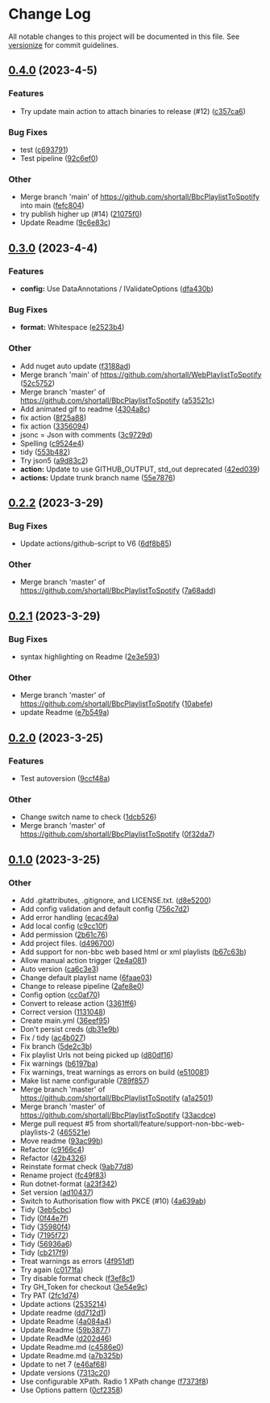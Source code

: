 # Change Log

All notable changes to this project will be documented in this file. See [versionize](https://github.com/versionize/versionize) for commit guidelines.

<a name="0.4.0"></a>
## [0.4.0](https://www.github.com/shortall/WebPlaylistToSpotify/releases/tag/v0.4.0) (2023-4-5)

### Features

* Try update main action to attach binaries to release (#12) ([c357ca6](https://www.github.com/shortall/WebPlaylistToSpotify/commit/c357ca61e545736d02ffd2130de2506e487c0fa2))

### Bug Fixes

* test ([c693791](https://www.github.com/shortall/WebPlaylistToSpotify/commit/c693791a39710730dd3e2f7514351e279e642b9a))
* Test pipeline ([92c6ef0](https://www.github.com/shortall/WebPlaylistToSpotify/commit/92c6ef0d5a5e3bddd217545b8ac21de774ca841d))

### Other

* Merge branch 'main' of https://github.com/shortall/BbcPlaylistToSpotify into main ([fefc804](https://www.github.com/shortall/WebPlaylistToSpotify/commit/fefc804b2e26ec0464d26ced05ee87f8bb974107))
* try publish higher up (#14) ([21075f0](https://www.github.com/shortall/WebPlaylistToSpotify/commit/21075f011e2d983a5fb9d0f2f867cc71fc19b325))
* Update Readme ([9c6e83c](https://www.github.com/shortall/WebPlaylistToSpotify/commit/9c6e83cfa0191a82a6b8d1f57867373729b05461))

<a name="0.3.0"></a>
## [0.3.0](https://www.github.com/shortall/WebPlaylistToSpotify/releases/tag/v0.3.0) (2023-4-4)

### Features

* **config:** Use DataAnnotations / IValidateOptions ([dfa430b](https://www.github.com/shortall/WebPlaylistToSpotify/commit/dfa430b321766693f087222592671cd4811c58a8))

### Bug Fixes

* **format:** Whitespace ([e2523b4](https://www.github.com/shortall/WebPlaylistToSpotify/commit/e2523b4de419d5be5eae87a041c44cf5060c91c6))

### Other

* Add nuget auto update ([f3188ad](https://www.github.com/shortall/WebPlaylistToSpotify/commit/f3188ad1efd61d9100103990c23c14678d7cb76a))
* Merge branch 'main' of https://github.com/shortall/WebPlaylistToSpotify ([52c5752](https://www.github.com/shortall/WebPlaylistToSpotify/commit/52c575245cf6a8144d2537133ae8996b9f8db851))
* Merge branch 'master' of https://github.com/shortall/BbcPlaylistToSpotify ([a53521c](https://www.github.com/shortall/WebPlaylistToSpotify/commit/a53521c9f3e243064cc0b684cec3506a2ac6c102))
* Add animated gif to readme ([4304a8c](https://www.github.com/shortall/WebPlaylistToSpotify/commit/4304a8cd477a66e60179a184e4f7c36452f16c5e))
* fix action ([8f25a88](https://www.github.com/shortall/WebPlaylistToSpotify/commit/8f25a886a5c6d38fc09c6589809d7298ab68f092))
* fix action ([3356094](https://www.github.com/shortall/WebPlaylistToSpotify/commit/3356094b277a886d09ebfb46224b95c44a040684))
* jsonc = Json with comments ([3c9729d](https://www.github.com/shortall/WebPlaylistToSpotify/commit/3c9729d650a7762b326e2e9b14e7ce0cd216e1e1))
* Spelling ([c9524e4](https://www.github.com/shortall/WebPlaylistToSpotify/commit/c9524e45c7d52ee041b1754425a4ef7d39e27566))
* tidy ([553b482](https://www.github.com/shortall/WebPlaylistToSpotify/commit/553b4828b8697692bfd7329f4d6bcf55532f221c))
* Try json5 ([a9d83c2](https://www.github.com/shortall/WebPlaylistToSpotify/commit/a9d83c27490a2abc90bafba54892a4930289ad9c))
* **action:** Update to use GITHUB_OUTPUT, std_out deprecated ([42ed039](https://www.github.com/shortall/WebPlaylistToSpotify/commit/42ed039ea024557f642945150e566c02e562b3c6))
* **actions:** Update trunk branch name ([55e7876](https://www.github.com/shortall/WebPlaylistToSpotify/commit/55e787658ba44959d7ab30881ad045582fcc8a64))

<a name="0.2.2"></a>
## [0.2.2](https://www.github.com/shortall/WebPlaylistToSpotify/releases/tag/v0.2.2) (2023-3-29)

### Bug Fixes

* Update actions/github-script to V6 ([6df8b85](https://www.github.com/shortall/WebPlaylistToSpotify/commit/6df8b85d53b210116e891162c37591a56ed59766))

### Other

* Merge branch 'master' of https://github.com/shortall/BbcPlaylistToSpotify ([7a68add](https://www.github.com/shortall/WebPlaylistToSpotify/commit/7a68addd1b9d1e1794afd5d8269d0908a833cca1))

<a name="0.2.1"></a>
## [0.2.1](https://www.github.com/shortall/WebPlaylistToSpotify/releases/tag/v0.2.1) (2023-3-29)

### Bug Fixes

* syntax highlighting on Readme ([2e3e593](https://www.github.com/shortall/WebPlaylistToSpotify/commit/2e3e5931691e203fc01fb7844b3a63418ee7bc90))

### Other

* Merge branch 'master' of https://github.com/shortall/BbcPlaylistToSpotify ([10abefe](https://www.github.com/shortall/WebPlaylistToSpotify/commit/10abefe49c6ba8e919b32ee392942384ee2c52b9))
* update Readme ([e7b549a](https://www.github.com/shortall/WebPlaylistToSpotify/commit/e7b549a66943606453370be4f68e593bff3e4701))

<a name="0.2.0"></a>
## [0.2.0](https://www.github.com/shortall/WebPlaylistToSpotify/releases/tag/v0.2.0) (2023-3-25)

### Features

* Test autoversion ([9ccf48a](https://www.github.com/shortall/WebPlaylistToSpotify/commit/9ccf48a62a13d3b90622018582ab1415694b96f7))

### Other

* Change switch name to check ([1dcb526](https://www.github.com/shortall/WebPlaylistToSpotify/commit/1dcb52615d4555825e1a6248e544d2c13edda746))
* Merge branch 'master' of https://github.com/shortall/BbcPlaylistToSpotify ([0f32da7](https://www.github.com/shortall/WebPlaylistToSpotify/commit/0f32da7a3e07d2f5240355797632eb3fa6793e28))

<a name="0.1.0"></a>
## [0.1.0](https://www.github.com/shortall/WebPlaylistToSpotify/releases/tag/v0.1.0) (2023-3-25)

### Other

* Add .gitattributes, .gitignore, and LICENSE.txt. ([d8e5200](https://www.github.com/shortall/WebPlaylistToSpotify/commit/d8e5200c3474d669d8462ed46411b4d089ba73f6))
* Add config validation and default config ([756c7d2](https://www.github.com/shortall/WebPlaylistToSpotify/commit/756c7d25e0f4dae721a69de3417100d23c7e01fa))
* Add error handling ([ecac49a](https://www.github.com/shortall/WebPlaylistToSpotify/commit/ecac49ac34d3c38a8591d4ff0582851b3ad3a495))
* Add local config ([c9cc10f](https://www.github.com/shortall/WebPlaylistToSpotify/commit/c9cc10fe3e33bbc5b1cee5734babd559791cb96a))
* Add permission ([2b61c76](https://www.github.com/shortall/WebPlaylistToSpotify/commit/2b61c7658a880d7dfc400c487b7891b6a4419dfe))
* Add project files. ([d496700](https://www.github.com/shortall/WebPlaylistToSpotify/commit/d496700232f54983ba740c656a25cdf040dc4d1f))
* Add support for non-bbc web based html or xml playlists ([b67c63b](https://www.github.com/shortall/WebPlaylistToSpotify/commit/b67c63bff911b67af75a53467aabef18dd9f80ee))
* Allow manual action trigger ([2e4a081](https://www.github.com/shortall/WebPlaylistToSpotify/commit/2e4a08176b4f9940d2ea5e7a73fcbcec2adb0dd7))
* Auto version ([ca6c3e3](https://www.github.com/shortall/WebPlaylistToSpotify/commit/ca6c3e3e00a77df43c7cca45569ea83a0f32fdf7))
* Change default playlist name ([6faae03](https://www.github.com/shortall/WebPlaylistToSpotify/commit/6faae0350eb79b91ba78f101439196093902a2fb))
* Change to release pipeline ([2afe8e0](https://www.github.com/shortall/WebPlaylistToSpotify/commit/2afe8e08fcb0d0df98b9f7788dffa42280960394))
* Config option ([cc0af70](https://www.github.com/shortall/WebPlaylistToSpotify/commit/cc0af70673d0b9adcebb65a442d9597e3f3a4b42))
* Convert to release action ([3361ff6](https://www.github.com/shortall/WebPlaylistToSpotify/commit/3361ff63e3eebe1c3bb64a32dfa9a8a9254650aa))
* Correct version ([1131048](https://www.github.com/shortall/WebPlaylistToSpotify/commit/1131048abb81920099e544000390ac309aadeacb))
* Create main.yml ([36eef95](https://www.github.com/shortall/WebPlaylistToSpotify/commit/36eef95c481e6063cabd589087d815a8964f1543))
* Don't persist creds ([db31e9b](https://www.github.com/shortall/WebPlaylistToSpotify/commit/db31e9b7ec0559b166c15e53044d1150533c7041))
* Fix / tidy ([ac4b027](https://www.github.com/shortall/WebPlaylistToSpotify/commit/ac4b027affaad7194f90626694fd2313c1315508))
* Fix branch ([5de2c3b](https://www.github.com/shortall/WebPlaylistToSpotify/commit/5de2c3b9b6c076bd03c32d08f25c8f906bbce07c))
* Fix playlist Urls not being picked up ([d80df16](https://www.github.com/shortall/WebPlaylistToSpotify/commit/d80df160682d9e58aea157aaa2c2cde4ed96f0d9))
* Fix warnings ([b6197ba](https://www.github.com/shortall/WebPlaylistToSpotify/commit/b6197baa1d41af9cab1dd4333fc93b89f583d92c))
* Fix warnings, treat warnings as errors on build ([e510081](https://www.github.com/shortall/WebPlaylistToSpotify/commit/e510081dc0c42354078537652345da18fa01fe27))
* Make list name configurable ([789f857](https://www.github.com/shortall/WebPlaylistToSpotify/commit/789f85714f3401d50075d9f9eee55e0e958a25c5))
* Merge branch 'master' of https://github.com/shortall/BbcPlaylistToSpotify ([a1a2501](https://www.github.com/shortall/WebPlaylistToSpotify/commit/a1a2501bb3458d6d4698f6c68a12774abe120a38))
* Merge branch 'master' of https://github.com/shortall/BbcPlaylistToSpotify ([33acdce](https://www.github.com/shortall/WebPlaylistToSpotify/commit/33acdce232c7ca23aabe0b2d5d9227aaec1cf929))
* Merge pull request #5 from shortall/feature/support-non-bbc-web-playlists-2 ([465521e](https://www.github.com/shortall/WebPlaylistToSpotify/commit/465521e08712c4d4a18d8ef1497bfdf46b975b6e))
* Move readme ([93ac99b](https://www.github.com/shortall/WebPlaylistToSpotify/commit/93ac99bf9769a7bbe261689298b0d07ffe4cc6d6))
* Refactor ([c9166c4](https://www.github.com/shortall/WebPlaylistToSpotify/commit/c9166c4c535d308308e7f522e198933c3a14584b))
* Refactor ([42b4326](https://www.github.com/shortall/WebPlaylistToSpotify/commit/42b4326c410218ca27a82212e5c532cbb49ec160))
* Reinstate format check ([9ab77d8](https://www.github.com/shortall/WebPlaylistToSpotify/commit/9ab77d82646a2db6d72841d29ba87ab6ebb96789))
* Rename project ([fc49f83](https://www.github.com/shortall/WebPlaylistToSpotify/commit/fc49f8394598f44f9adf0ce9815a431795da2a9f))
* Run dotnet-format ([a23f342](https://www.github.com/shortall/WebPlaylistToSpotify/commit/a23f3420387f389541960cec27b294414512c577))
* Set version ([ad10437](https://www.github.com/shortall/WebPlaylistToSpotify/commit/ad10437900367b2ea33467f37bd8037135e39ae1))
* Switch to Authorisation flow with PKCE (#10) ([4a639ab](https://www.github.com/shortall/WebPlaylistToSpotify/commit/4a639ab6c4346dd6539c9e828ae5ed784d6fcf80))
* Tidy ([3eb5cbc](https://www.github.com/shortall/WebPlaylistToSpotify/commit/3eb5cbc76e55b79b50b33e13ac0e8ce11b239915))
* Tidy ([0f44e7f](https://www.github.com/shortall/WebPlaylistToSpotify/commit/0f44e7f49a7c7bd99dae1c75751113371ddf327e))
* Tidy ([35980f4](https://www.github.com/shortall/WebPlaylistToSpotify/commit/35980f418b5d8d378c023263d93fecd5d6c5788b))
* Tidy ([7195f72](https://www.github.com/shortall/WebPlaylistToSpotify/commit/7195f722c6a7fc163ba1b06facd44269d114fedf))
* Tidy ([56936a6](https://www.github.com/shortall/WebPlaylistToSpotify/commit/56936a61314a10cf20d4c39e070bf5ca28cfaff2))
* Tidy ([cb217f9](https://www.github.com/shortall/WebPlaylistToSpotify/commit/cb217f90a16d1149461f644eb870c79a70576f59))
* Treat warnings as errors ([4f951df](https://www.github.com/shortall/WebPlaylistToSpotify/commit/4f951dfa830911d11fcf86e9d17d40d8e1664ed5))
* Try again ([c0171fa](https://www.github.com/shortall/WebPlaylistToSpotify/commit/c0171fa669749e8044df7b268e54e268339784d6))
* Try disable format check ([f3ef8c1](https://www.github.com/shortall/WebPlaylistToSpotify/commit/f3ef8c19c4ea99cc1e81f85dd96bd71b994da5ff))
* Try GH_Token for checkout ([3e54e9c](https://www.github.com/shortall/WebPlaylistToSpotify/commit/3e54e9c2eb1afd9ad9ff959e39bbcd799abf648e))
* Try PAT ([2fc1d74](https://www.github.com/shortall/WebPlaylistToSpotify/commit/2fc1d74bc10bb0f11195c9dff17e524b91c93b76))
* Update actions ([2535214](https://www.github.com/shortall/WebPlaylistToSpotify/commit/25352147e9f8740361b27a014ec0fae56fab2c75))
* Update readme ([dd712d1](https://www.github.com/shortall/WebPlaylistToSpotify/commit/dd712d1f6ccb28de2cfb27ebc0d5f8103f251bb9))
* Update Readme ([4a084a4](https://www.github.com/shortall/WebPlaylistToSpotify/commit/4a084a44f5fcdf0094c7f3d30647d97758240d3b))
* Update Readme ([59b3877](https://www.github.com/shortall/WebPlaylistToSpotify/commit/59b3877e7698f7ecdb7992dde727f1e1318da83e))
* Update ReadMe ([d202d46](https://www.github.com/shortall/WebPlaylistToSpotify/commit/d202d461aa8473b0ef9813c18f698393d22dad72))
* Update Readme.md ([c4586e0](https://www.github.com/shortall/WebPlaylistToSpotify/commit/c4586e07e052d5cbc44a5fe30546cbacdc5b95cc))
* Update Readme.md ([a7b325b](https://www.github.com/shortall/WebPlaylistToSpotify/commit/a7b325b1452ad554069e1f81dcf2c2f2eeda6752))
* Update to net 7 ([e46af68](https://www.github.com/shortall/WebPlaylistToSpotify/commit/e46af68f5a0f8c90814495599c40748f3e49c103))
* Update versions ([7313c20](https://www.github.com/shortall/WebPlaylistToSpotify/commit/7313c2000c3c5325e4e9ac53e5620383538d57ef))
* Use configurable XPath. Radio 1 XPath change ([f7373f8](https://www.github.com/shortall/WebPlaylistToSpotify/commit/f7373f8fd04e6da9666236b08044a14dc3feb32f))
* Use Options pattern ([0cf2358](https://www.github.com/shortall/WebPlaylistToSpotify/commit/0cf235898994e01244684160c958ed4586e19dc8))

